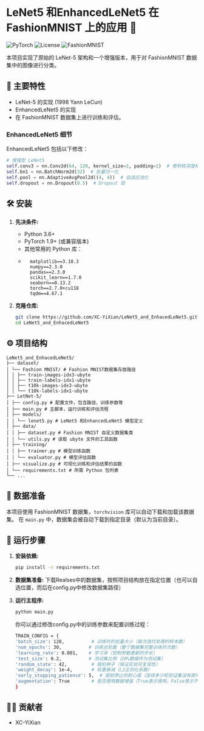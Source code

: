 # LeNet5 和EnhancedLeNet5 在 FashionMNIST 上的应用  🚀

![PyTorch](https://img.shields.io/badge/PyTorch-1.9+-EE4C2C.svg)
![License](https://img.shields.io/badge/License-MIT-blue.svg)
![FashionMNIST](https://img.shields.io/badge/Dataset-FashionMNIST-lightgrey)

本项目实现了原始的 LeNet-5 架构和一个增强版本，用于对 FashionMNIST 数据集中的图像进行分类。

## 🌟 主要特性

- LeNet-5 的实现 (1998 Yann LeCun)
- EnhancedLeNet5 的实现
- 在 FashionMNIST 数据集上进行训练和评估。

### EnhancedLeNet5 细节

EnhancedLeNet5 包括以下修改：

```python
# 增强型 LeNet5
self.conv3 = nn.Conv2d(64, 128, kernel_size=3, padding=1)  # 卷积核深度和宽度均数量增加
self.bn1 = nn.BatchNorm2d(32)  # 批量归一化
self.pool = nn.AdaptiveAvgPool2d((4, 4))  # 自适应池化
self.dropout = nn.Dropout(0.5)  # Dropout 层
```

## 🛠️ 安装

1.  **先决条件:**

    *   Python 3.6+
    *   PyTorch 1.9+ (或兼容版本)
    *   其他常用的 Python 库：
    *       matplotlib==3.10.3
            numpy==2.3.0
            pandas==2.3.0
            scikit_learn==1.7.0
            seaborn==0.13.2
            torch==2.7.0+cu118
            tqdm==4.67.1

2.  **克隆仓库:**

    ```bash
    git clone https://github.com/XC-YiXian/LeNet5_and_EnhacedLeNet5.git
    cd LeNet5_and_EnhacedLeNet5
    ```

## ⚙️ 项目结构

```
LeNet5_and_EnhacedLeNet5/
├── dataset/
│ └── Fashion MNIST/ # Fashion MNIST数据集存放路径
│ │ ├── train-images-idx3-ubyte
│ │ ├── train-labels-idx1-ubyte
│ │ ├── t10k-images-idx3-ubyte
│ │ └── t10k-labels-idx1-ubyte
├── LetNet-5/
│ ├── config.py # 配置文件，包含路径、训练参数等
│ ├── main.py # 主脚本，运行训练和评估流程
│ ├── models/
│ │ └── lenet5.py # LeNet5 和EnhancedLeNet5 模型定义
│ ├── data/
│ │ ├── dataset.py # Fashion MNIST 自定义数据集类
│ │ └── utils.py # 读取 ubyte 文件的工具函数
│ ├── training/
│ │ ├── trainer.py # 模型训练函数
│ │ └── evaluator.py # 模型评估函数
│ ├── visualize.py # 可视化训练和评估结果的函数
│ └── requirements.txt # 所需 Python 包列表
└── ...
```

## 💾 数据准备

本项目使用 FashionMNIST 数据集，`torchvision` 库可以自动下载和加载该数据集。  在 `main.py` 中，数据集会被自动下载到指定目录（默认为当前目录）。

## 🚀 运行步骤

1.  **安装依赖:**

    ```bash
    pip install -r requirements.txt
    ```
2.  **数据集准备:**
   下载Realses中的数据集，按照项目结构放在指定位置（也可以自选位置，而后在config.py中修改数据集路径）

3.  **运行主程序:**

    ```bash
    python main.py
    ```

    你可以通过修改config.py中的训练参数来配置训练过程：
    ```bash
    TRAIN_CONFIG = {
    'batch_size': 128,          # 训练时的批量大小（每次迭代处理的样本数）
    'num_epochs': 30,          # 训练总轮数（整个数据集完整训练的次数）
    'learning_rate': 0.001,    # 学习率（控制参数更新的步长）
    'test_size': 0.2,          # 测试集比例（20%数据作为测试集）
    'random_state': 42,         # 随机种子（保证实验可复现性）
    'weight_decay': 1e-4,       # 权重衰减（L2正则化系数）
    'early_stopping_patience': 5,  # 提前停止的耐心值（连续多少轮验证集没有提升后停止训练）
    'augmentation': True        # 是否使用数据增强（True表示使用，False表示不使用）
    }
    ```


## 🧑‍💻 贡献者

*   XC-YiXian
```
